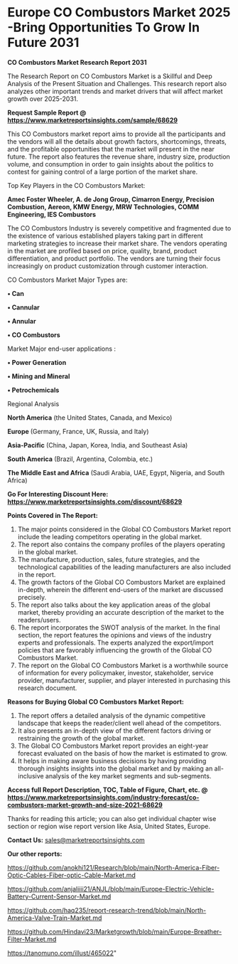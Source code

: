 # Europe CO Combustors Market 2025 -Bring Opportunities To Grow In Future 2031

<strong>CO Combustors Market Research Report 2031</strong>

The Research Report on CO Combustors Market is a Skillful and Deep Analysis of the Present Situation and Challenges. This research report also analyzes other important trends and market drivers that will affect market growth over 2025-2031.

<strong>Request Sample Report @ <a href=https://www.marketreportsinsights.com/sample/68629>https://www.marketreportsinsights.com/sample/68629</a></strong>

This CO Combustors market report aims to provide all the participants and the vendors will all the details about growth factors, shortcomings, threats, and the profitable opportunities that the market will present in the near future. The report also features the revenue share, industry size, production volume, and consumption in order to gain insights about the politics to contest for gaining control of a large portion of the market share.

Top Key Players in the CO Combustors Market:

<strong>Amec Foster Wheeler, A. de Jong Group, Cimarron Energy, Precision Combustion, Aereon, KMW Energy, MRW Technologies, COMM Engineering, IES Combustors</strong>

The CO Combustors Industry is severely competitive and fragmented due to the existence of various established players taking part in different marketing strategies to increase their market share. The vendors operating in the market are profiled based on price, quality, brand, product differentiation, and product portfolio. The vendors are turning their focus increasingly on product customization through customer interaction.

CO Combustors Market Major Types are:

<strong>• Can

• Cannular

• Annular

• CO Combustors</strong>

Market Major end-user applications :

<strong>• Power Generation

• Mining and Mineral

• Petrochemicals</strong>

Regional Analysis

</u><strong><b>North America</b></strong> (the United States, Canada, and Mexico)

<strong><b>Europe </b></strong>(Germany, France, UK, Russia, and Italy)

<strong><b>Asia-Pacific</b></strong> (China, Japan, Korea, India, and Southeast Asia)

<strong><b>South America</b></strong> (Brazil, Argentina, Colombia, etc.)

<strong><b>The Middle East and Africa</b></strong> (Saudi Arabia, UAE, Egypt, Nigeria, and South Africa)

<strong>Go For Interesting Discount Here: <a href=https://www.marketreportsinsights.com/discount/68629>https://www.marketreportsinsights.com/discount/68629</a></strong>

<strong>Points Covered in The Report:</strong>
<ol>
  <li>The major points considered in the Global CO Combustors Market report include the leading competitors operating in the global market.</li>
  <li>The report also contains the company profiles of the players operating in the global market.</li>
  <li>The manufacture, production, sales, future strategies, and the technological capabilities of the leading manufacturers are also included in the report.</li>
  <li>The growth factors of the Global CO Combustors Market are explained in-depth, wherein the different end-users of the market are discussed precisely.</li>
  <li>The report also talks about the key application areas of the global market, thereby providing an accurate description of the market to the readers/users.</li>
  <li>The report incorporates the SWOT analysis of the market. In the final section, the report features the opinions and views of the industry experts and professionals. The experts analyzed the export/import policies that are favorably influencing the growth of the Global CO Combustors Market.</li>
  <li>The report on the Global CO Combustors Market is a worthwhile source of information for every policymaker, investor, stakeholder, service provider, manufacturer, supplier, and player interested in purchasing this research document.</li>
</ol>
<strong>Reasons for Buying Global CO Combustors Market Report:</strong>

<ol>
  <li>The report offers a detailed analysis of the dynamic competitive landscape that keeps the reader/client well ahead of the competitors.</li>
  <li>It also presents an in-depth view of the different factors driving or restraining the growth of the global market.</li>
  <li>The Global CO Combustors Market report provides an eight-year forecast evaluated on the basis of how the market is estimated to grow.</li>
  <li>It helps in making aware business decisions by having providing thorough insights insights into the global market and by making an all-inclusive analysis of the key market segments and sub-segments.</li>
</ol>
<strong>Access full Report Description, TOC, Table of Figure, Chart, etc. @ <a href=https://www.marketreportsinsights.com/industry-forecast/co-combustors-market-growth-and-size-2021-68629>https://www.marketreportsinsights.com/industry-forecast/co-combustors-market-growth-and-size-2021-68629</a></strong>


Thanks for reading this article; you can also get individual chapter wise section or region wise report version like Asia, United States, Europe.

<strong>Contact Us:</strong>
sales@marketreportsinsights.com

<strong>Our other reports:</strong>

<a href=https://github.com/anokhi121/Research/blob/main/North-America-Fiber-Optic-Cables-Fiber-optic-Cable-Market.md>https://github.com/anokhi121/Research/blob/main/North-America-Fiber-Optic-Cables-Fiber-optic-Cable-Market.md</a>

<a href=https://github.com/anjaliiii21/ANJL/blob/main/Europe-Electric-Vehicle-Battery-Current-Sensor-Market.md>https://github.com/anjaliiii21/ANJL/blob/main/Europe-Electric-Vehicle-Battery-Current-Sensor-Market.md</a>

<a href=https://github.com/haq235/report-research-trend/blob/main/North-America-Valve-Train-Market.md>https://github.com/haq235/report-research-trend/blob/main/North-America-Valve-Train-Market.md</a>

<a href=https://github.com/Hindavi23/Marketgrowth/blob/main/Europe-Breather-Filter-Market.md>https://github.com/Hindavi23/Marketgrowth/blob/main/Europe-Breather-Filter-Market.md</a>

<a href=https://tanomuno.com/illust/465022>https://tanomuno.com/illust/465022</a>"
